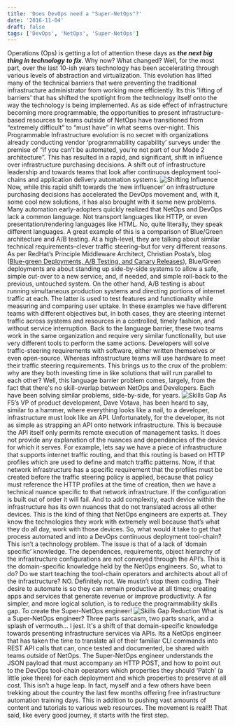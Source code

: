 ```yaml
---
title: 'Does DevOps need a "Super-NetOps"?'
date: '2016-11-04'
draft: false
tags: ['DevOps', 'NetOps', 'Super-NetOps']
---
```


Operations (Ops) is getting a lot of attention these days as **_the next big thing in technology to fix_**. Why now? What changed? Well, for the most part, over the last 10-ish years technology has been accelerating through various levels of abstraction and virtualization. This evolution has lifted many of the technical barriers that were preventing the traditional infrastructure administrator from working more efficiently. Its this 'lifting of barriers' that has shifted the spotlight from the technology itself onto the way the technology is being implemented. As as side effect of infrastructure becoming more programmable, the opportunities to present infrastructure-based resources to teams outside of NetOps have transitioned from “extremely difficult” to “must have” in what seems over-night. This Programmable Infrastructure evolution is no secret with organizations already conducting vendor ‘programmability capability’ surveys under the premise of “if you can’t be automated, you’re not part of our Mode 2 architecture”. This has resulted in a rapid, and significant, shift in influence over infrastructure purchasing decisions. A shift out of infrastructure leadership and towards teams that look after continuous deployment tool-chains and application delivery automation systems. ![Shifting Influence](http://redtalkslive.files.wordpress.com/2016/11/shifting_influence1.png "Shifting_Influence.png") Now, while this rapid shift towards the ‘new influencer’ on infrastructure purchasing decisions has accelerated the DevOps movement and, with it, some cool new solutions, it has also brought with it some new problems. Many automation early-adopters quickly realized that NetOps and DevOps lack a common language. Not transport languages like HTTP, or even presentation/rendering languages like HTML. No, quite literally, they speak different languages. A great example of this is a comparison of Blue/Green architecture and A/B testing. At a high-level, they are talking about similar technical requirements–clever traffic steering–but for very different reasons. As per RedHat’s Principle Middleware Architect, Christian Posta’s, blog ([Blue-green Deployments, A/B Testing, and Canary Releases](http://blog.christianposta.com/deploy/blue-green-deployments-a-b-testing-and-canary-releases/)), Blue/Green deployments are about standing up side-by-side systems to allow a safe, simple cut-over to a new service, and, if needed, and simple roll-back to the previous, untouched system. On the other hand, A/B testing is about running simultaneous production systems and directing portions of internet traffic at each. The latter is used to test features and functionality while measuring and comparing user uptake. In these examples we have different teams with different objectives but, in both cases, they are steering internet traffic across systems and resources in a controlled, timely fashion, and without service interruption. Back to the language barrier, these two teams work in the same organization and require very similar functionality, but use very different tools to perform the same actions. Developers will solve traffic-steering requirements with software, either written themselves or even open-source. Whereas infrastructure teams will use hardware to meet their traffic steering requirements. This brings us to the crux of the problem: why are they both investing time in like solutions that will run parallel to each other? Well, this language barrier problem comes, largely, from the fact that there's no skill-overlap between NetOps and Developers. Each have been solving similar problems, side-by-side, for years. ![Skills Gap](http://redtalkslive.files.wordpress.com/2016/11/skills_gap.png "Skills_Gap.png") As F5’s VP of product development, Dave Votava, has been heard to say, similar to a hammer, where everything looks like a nail, to a developer, infrastructure must look like an API. Unfortunately, for the developer, its not as simple as strapping an API onto network infrastructure. This is because the API itself only permits remote execution of management tasks. It does not provide any explanation of the nuances and dependancies of the device for which it serves. For example, lets say we have a piece of infrastructure that supports internet traffic routing, and that this routing is based on HTTP profiles which are used to define and match traffic patterns. Now, if that network infrastructure has a specific requirement that the profiles must be created before the traffic steering policy is applied, because that policy must reference the HTTP profiles at the time of creation, then we have a technical nuance specific to that network infrastructure. If the configuration is built out of order it will fail. And to add complexity, each device within the infrastructure has its own nuances that do not translated across all other devices. This is the kind of thing that NetOps engineers are experts at. They know the technologies they work with extremely well because that’s what they do all day, work with those devices. So, what would it take to get that process automated and into a DevOps continuous deployment tool-chain? This isn’t a technology problem. The issue is that of a lack of ‘domain specific’ knowledge. The dependences, requirements, object hierarchy of the infrastructure configurations are not conveyed through the API’s. This is the domain-specific knowledge held by the NetOps engineers. So, what to do? Do we start teaching the tool-chain operators and architects about all of the infrastructure? NO. Definitely not. We mustn’t stop them coding. Their desire to automate is so they can remain productive at all times; creating apps and services that generate revenue or improve productivity. A far simpler, and more logical solution, is to reduce the programmability skills gap. To create the Super-NetOps engineer! ![Skills Gap Reduction](http://redtalkslive.files.wordpress.com/2016/11/skills_gap_reduction.png "Skills_Gap_Reduction.png") What is a Super-NetOps engineer? Three parts sarcasm, two parts snark, and a splash of vermouth… I jest. It's a shift of that domain-specific knowledge towards presenting infrastructure services via APIs. Its a NetOps engineer that has taken the time to translate all of their familiar CLI commands into REST API calls that can, once tested and documented, be shared with teams outside of NetOps. The Super-NetOps engineer understands the JSON payload that must accompany an HTTP POST, and how to point out to the DevOps tool-chain operators which properties they should ‘Patch’ (a little joke there) for each deployment and which properties to preserve at all cost. This isn’t a huge leap. In fact, myself and a few others have been trekking about the country the last few months offering free infrastructure automation training days. This in addition to pushing vast amounts of content and tutorials to various web resources. The movement is real!!! That said, like every good journey, it starts with the first step.